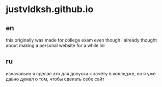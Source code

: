 # justvldksh.github.io
## en
this originally was made for college exam even though i already thought about making a personal website for a while lol
## ru
изначально я сделал это для допуска к зачёту в колледже, но я уже давно думал о том, чтобы сделать себе сайт